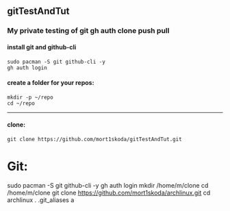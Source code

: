 ## gitTestAndTut
### My private testing of git gh auth clone push pull


#### install git and github-cli
```
sudo pacman -S git github-cli -y
gh auth login

```




#### create a folder for your repos:
```
mkdir -p ~/repo
cd ~/repo
```
---







#### clone:

```
git clone https://github.com/mort1skoda/gitTestAndTut.git
```









Git:
=====
sudo pacman -S git github-cli -y
gh auth login
mkdir /home/m/clone
cd /home/m/clone
git clone https://github.com/mort1skoda/archlinux.git
cd archlinux
. .git_aliases
a


